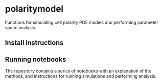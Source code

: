 # polaritymodel

Functions for simulating cell polarity PDE models and performing parameter space analysis.

## Install instructions

## Running notebooks

The repository contains a series of notebooks with an explanation of the methods, and instructions for running
simulations and performing analysis.

    